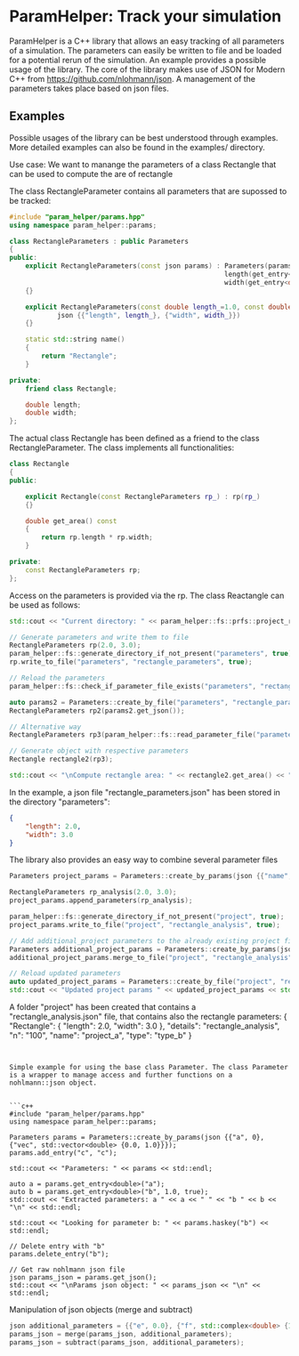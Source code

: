 ParamHelper: Track your simulation
==================================

ParamHelper is a C++ library that allows an easy tracking of all parameters of a simulation. The parameters can easily be written to file and be loaded for a potential rerun of the simulation. An example provides a possible usage of the library. The core of the library makes use of JSON for Modern C++ from https://github.com/nlohmann/json. A management of the parameters takes place based on json files.

Examples
--------

Possible usages of the library can be best understood through examples. More detailed examples can also be found in the examples/ directory.

Use case: We want to manange the parameters of a class Rectangle that can be used to compute the are of rectangle

The class RectangleParameter contains all parameters that are supossed to be tracked:
```c++
#include "param_helper/params.hpp"
using namespace param_helper::params;

class RectangleParameters : public Parameters
{
public:
    explicit RectangleParameters(const json params) : Parameters(params),
                                                      length(get_entry<double>("length", 1.0)),
                                                      width(get_entry<double>("width", 1.0))
    {}

    explicit RectangleParameters(const double length_=1.0, const double width_=1.0) : RectangleParameters(
            json {{"length", length_}, {"width", width_}})
    {}

    static std::string name()
    {
        return "Rectangle";
    }

private:
    friend class Rectangle;

    double length;
    double width;
};
```

The actual class Rectangle has been defined as a friend to the class RectangleParameter. The class implements all functionalities:
```c++
class Rectangle
{
public:

    explicit Rectangle(const RectangleParameters rp_) : rp(rp_)
    {}

    double get_area() const
    {
        return rp.length * rp.width;
    }

private:
    const RectangleParameters rp;
};
```
Access on the parameters is provided via the rp. The class Reactangle can be used as follows:
```c++
std::cout << "Current directory: " << param_helper::fs::prfs::project_root() << std::endl;

// Generate parameters and write them to file
RectangleParameters rp(2.0, 3.0);
param_helper::fs::generate_directory_if_not_present("parameters", true); // relative to the project_root
rp.write_to_file("parameters", "rectangle_parameters", true);

// Reload the parameters
param_helper::fs::check_if_parameter_file_exists("parameters", "rectangular_parameters"); // optional

auto params2 = Parameters::create_by_file("parameters", "rectangle_parameters");
RectangleParameters rp2(params2.get_json());

// Alternative way
RectangleParameters rp3(param_helper::fs::read_parameter_file("parameters", "rectangle_parameters", true));

// Generate object with respective parameters
Rectangle rectangle2(rp3);

std::cout << "\nCompute rectangle area: " << rectangle2.get_area() << "\n" << std::endl;
```

In the example, a json file "rectangle_parameters.json" has been stored in the directory "parameters":
```json
{
    "length": 2.0,
    "width": 3.0
}

```


The library also provides an easy way to combine several parameter files
```c++
Parameters project_params = Parameters::create_by_params(json {{"name", "project_a"}, {"details", "rectangle_analysis"}});

RectangleParameters rp_analysis(2.0, 3.0);
project_params.append_parameters(rp_analysis);

param_helper::fs::generate_directory_if_not_present("project", true);
project_params.write_to_file("project", "rectangle_analysis", true);

// Add additional_project parameters to the already existing project file based on the given path
Parameters additional_project_params = Parameters::create_by_params(json {{"type", "type_b"}, {"n", "100"}});
additional_project_params.merge_to_file("project", "rectangle_analysis", true);

// Reload updated parameters
auto updated_project_params = Parameters::create_by_file("project", "rectangle_analysis");
std::cout << "Updated project params " << updated_project_params << std::endl;
```
A folder "project" has been created that contains a "rectangle_analysis.json" file, that contains also the rectangle parameters:
{
    "Rectangle": {
        "length": 2.0,
        "width": 3.0
    },
    "details": "rectangle_analysis",
    "n": "100",
    "name": "project_a",
    "type": "type_b"
}
```


Simple example for using the base class Parameter. The class Parameter is a wrapper to manage access and further functions on a nohlmann::json object.


```c++
#include "param_helper/params.hpp"
using namespace param_helper::params;

Parameters params = Parameters::create_by_params(json {{"a", 0}, {"vec", std::vector<double> {0.0, 1.0}}});
params.add_entry("c", "c");

std::cout << "Parameters: " << params << std::endl;

auto a = params.get_entry<double>("a");
auto b = params.get_entry<double>("b", 1.0, true);
std::cout << "Extracted parameters: a " << a << " " << "b " << b << "\n" << std::endl;

std::cout << "Looking for parameter b: " << params.haskey("b") << std::endl;

// Delete entry with "b"
params.delete_entry("b");

// Get raw nohlmann json file
json params_json = params.get_json();
std::cout << "\nParams json object: " << params_json << "\n" << std::endl;
```

Manipulation of json objects (merge and subtract)

```c++
json additional_parameters = {{"e", 0.0}, {"f", std::complex<double> {1.0, 1.0}}};
params_json = merge(params_json, additional_parameters);
params_json = subtract(params_json, additional_parameters);
```